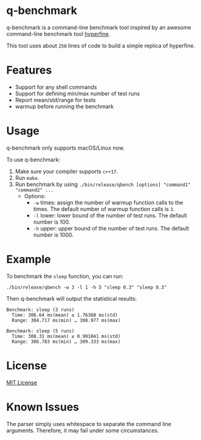 # q-benchmark

q-benchmark is a command-line benchmark tool inspired by an awesome command-line benchmark tool [hyperfine](https://github.com/sharkdp/hyperfine).

This tool uses about `250` lines of code to build a simple replica of hyperfine.

# Features

- Support for any shell commands
- Support for defining min/max number of test runs
- Report mean/std/range for tests
- warmup before running the benchmark

# Usage

q-benchmark only supports macOS/Linux now.

To use q-benchmark:
1. Make sure your compiler supports `c++17`.
2. Run `make`.
3. Run benchmark by using `./bin/release/qbench [options] "command1" "command2" ...`
    - Options:
      - `-w` times: assign the number of warmup function calls to the times. The default number of warmup function calls is `3`.
      - `-l` lower: lower bound of the number of test runs. The default number is 100.
      - `-h` upper: upper bound of the number of test runs. The default number is 1000.

# Example

To benchmark the `sleep` function, you can run:

```
./bin/release/qbench -w 3 -l 1 -h 5 "sleep 0.3" "sleep 0.3"
```

Then q-benchmark will output the statistical results:
```
Benchmark: sleep (3 runs)
  Time: 306.64 ms(mean) ± 1.76368 ms(std)
  Range: 304.717 ms(min) … 308.977 ms(max)

Benchmark: sleep (5 runs)
  Time: 308.31 ms(mean) ± 0.991041 ms(std)
  Range: 306.783 ms(min) … 309.333 ms(max)
```

# License

[MIT License](./LICENSE)

# Known Issues

The parser simply uses whitespace to separate the command line arguments. Therefore, it may fail under some circumstances.